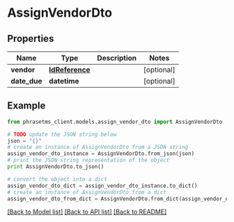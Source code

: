 # AssignVendorDto

## Properties

| Name         | Type                              | Description | Notes      |
| ------------ | --------------------------------- | ----------- | ---------- |
| **vendor**   | [**IdReference**](IdReference.md) |             | [optional] |
| **date_due** | **datetime**                      |             | [optional] |

## Example

```python
from phrasetms_client.models.assign_vendor_dto import AssignVendorDto

# TODO update the JSON string below
json = "{}"
# create an instance of AssignVendorDto from a JSON string
assign_vendor_dto_instance = AssignVendorDto.from_json(json)
# print the JSON string representation of the object
print AssignVendorDto.to_json()

# convert the object into a dict
assign_vendor_dto_dict = assign_vendor_dto_instance.to_dict()
# create an instance of AssignVendorDto from a dict
assign_vendor_dto_from_dict = AssignVendorDto.from_dict(assign_vendor_dto_dict)
```

[[Back to Model list]](../README.md#documentation-for-models) [[Back to API list]](../README.md#documentation-for-api-endpoints) [[Back to README]](../README.md)
